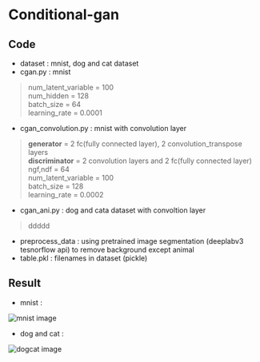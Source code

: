 <h1>Conditional-gan</h1>  
<h2>Code</h2>

* dataset : mnist, dog and cat dataset  
* cgan.py : mnist  
>num_latent_variable = 100  
>num_hidden = 128  
>batch_size = 64  
>learning_rate = 0.0001  

* cgan_convolution.py : mnist with convolution layer  
>__generator__ = 2 fc(fully connected layer), 2 convolution_transpose layers  
__discriminator__ = 2 convolution layers and 2 fc(fully connected layer)  
ngf,ndf = 64  
num_latent_variable = 100  
batch_size = 128  
learning_rate = 0.0002  

* cgan_ani.py : dog and cata dataset with convoltion layer  
>ddddd

* preprocess_data : using pretrained image segmentation (deeplabv3 tesnorflow api) to remove background except animal   
* table.pkl : filenames in dataset (pickle)

<h2>Result</h2>  

* mnist :  

![mnist image](./readme/cgan_mnist.gif)  

* dog and cat :

![dogcat image](./readme/cgan_dogcat.gif)  
